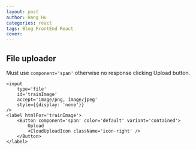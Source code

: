 ```yaml
---
layout: post
author: Hang Hu
categories: react
tags: Blog FrontEnd React 
cover: 
---
```

## File uploader

Must use `component='span'` otherwise no response clicking Upload button.

```
<input
    type='file'
    id='trainImage'
    accept='image/png, image/jpeg'
    style={{display: 'none'}}
/>
<label htmlFor='trainImage'>
    <Button component='span' color='default' variant='contained'>
        Upload
        <CloudUploadIcon className='icon-right' />
    </Button>
</label>
```

